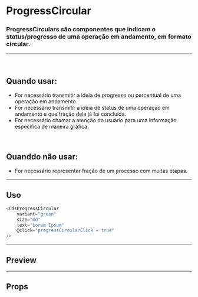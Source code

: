 # ProgressCircular

### ProgressCirculars são componentes que indicam o status/progresso de uma operação em andamento, em formato circular.
---
<br>

## Quando usar:
- For necessário transmitir a ideia de progresso ou percentual de uma operação em andamento.
- For necessário transmitir a ideia de status de uma operação em andamento e que fração dela já foi concluída.
- For necessário chamar a atenção do usuário para uma informação específica de maneira gráfica.

<br>

## Quanddo não usar:
- For necessário representar fração de um processo com muitas etapas.

---

## Uso

```js
<CdsProgressCircular
	variant="green"
	size="md"
	text="Lorem Ipsum"
	@click="progressCircularClick = true"
/>
```

---

## Preview

<PreviewBuilder
	:args
	:component="CdsProgressCircular"
/>

---

## Props

<APITable
	name="CdsProgressCircular"
	section="props"
/>
<br>

<script setup>
import { ref } from 'vue';
import CdsProgressCircular from '@/components/ProgressCircular.vue';

const args = ref({
	value: 35,
	variant: "blue",
});
</script>
